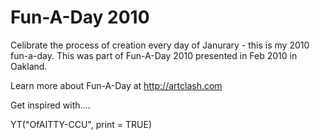 Fun-A-Day 2010
==============

Celibrate the process of creation every day of Janurary - this is my 2010 fun-a-day.
This was part of Fun-A-Day 2010 presented in Feb 2010 in Oakland.

Learn more about Fun-A-Day at http://artclash.com

Get inspired with....


YT("OfAITTY-CCU", print = TRUE)

